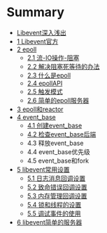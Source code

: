 # Summary

* [Libevent深入浅出](README.md)
* [1 Libevent官方](chapter1.md)
* [2 epoll](2-epoll.md)
   * [2.1 流-IO操作-阻塞](21-流-io.md)
   * [2.2 解决阻塞死等待的办法](21-解决阻塞死等待的办法.md)
   * [2.3 什么是epoll](23-什么是epoll.md)
   * [2.4 epollAPI](24-epollapi.md)
   * [2.5 触发模式](25hong_fa_mo_5f0f_md.md)
   * [2.6 简单的epoll服务器](26-简单的epoll服务器.md)
* [3 epoll和reactor](3-epoll和reactor.md)
* [4 event_base](5-libevent编程api.md)
   * [4.1 创建event_base](41_jian_li_mo_ren_de_event_base.md)
   * [4.2 检查event_base后端](42_jian_cha_event_base_hou_duan.md)
   * 4.3 释放event_base
   * 4.4 event_base优先级
   * 4.5 event_base和fork
* [5 libevent常用设置](4-libevent简单服务器.md)
   * [5.1 日志消息回调设置](41_ri_zhi_xiao_xi_hui_diao_she_zhi.md)
   * [5.2 致命错误回调设置](42_zhi_ming_cuo_wu_hui_diao_she_zhi.md)
   * [5.3 内存管理回调设置](43_nei_cun_guan_li_hui_diao_she_zhi.md)
   * [5.4 锁和线程的设置](43_suo_he_xian_cheng_de_she_zhi.md)
   * [5.5 调试事件的使用](45_diao_shi_shi_jian_de_shi_yong.md)
* [6 libevent简单的服务器](6-libevent.md)

